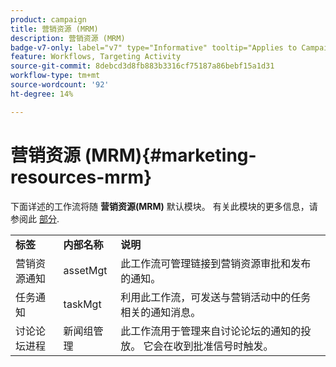 ```yaml
---
product: campaign
title: 营销资源 (MRM)
description: 营销资源 (MRM)
badge-v7-only: label="v7" type="Informative" tooltip="Applies to Campaign Classic v7 only"
feature: Workflows, Targeting Activity
source-git-commit: 8debcd3d8fb883b3316cf75187a86bebf15a1d31
workflow-type: tm+mt
source-wordcount: '92'
ht-degree: 14%

---
```



# 营销资源 (MRM){#marketing-resources-mrm}



下面详述的工作流将随 **营销资源(MRM)** 默认模块。 有关此模块的更多信息，请参阅此 [部分](../../campaign/using/designing-marketing-campaigns.md).

<table> 
 <tbody> 
  <tr> 
   <td> <strong>标签</strong><br /> </td> 
   <td> <strong>内部名称</strong><br /> </td> 
   <td> <strong>说明</strong><br /> </td> 
  </tr> 
  <tr> 
   <td> <span class="uicontrol">营销资源通知</span> <br /> </td> 
   <td> <span class="uicontrol">assetMgt</span> <br /> </td> 
   <td> 此工作流可管理链接到营销资源审批和发布的通知。 <br /> </td> 
  </tr> 
  <tr> 
   <td> <span class="uicontrol">任务通知</span> <br /> </td> 
   <td> <span class="uicontrol">taskMgt</span> <br /> </td> 
   <td> 利用此工作流，可发送与营销活动中的任务相关的通知消息。<br /> </td> 
  </tr> 
  <tr> 
   <td> <span class="uicontrol">讨论论坛进程</span> <br /> </td> 
   <td> <span class="uicontrol">新闻组管理</span> <br /> </td> 
   <td> 此工作流用于管理来自讨论论坛的通知的投放。 它会在收到批准信号时触发。<br /> </td> 
  </tr> 
 </tbody> 
</table>

